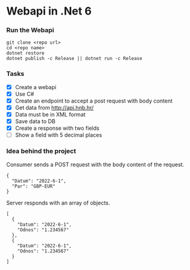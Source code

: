 # Webapi in .Net 6

### Run the Webapi

```
git clone <repo url>
cd <repo name>
dotnet restore
dotnet publish -c Release || dotnet run -c Release
```

### Tasks

- [x] Create a webapi
- [x] Use C#
- [x] Create an endpoint to accept a post request with body content
- [x] Get data from http://api.hnb.hr/
- [x] Data must be in XML format
- [x] Save data to DB
- [x] Create a response with two fields
- [ ] Show a field with 5 decimal places

### Idea behind the project

Consumer sends a POST request with the body content of the request.

```
{
  "Datum": "2022-6-1",
  "Par": "GBP-EUR"
}
```

Server responds with an array of objects.

```
[
  {
    "Datum": "2022-6-1",
    "Odnos": "1.234567"
  },
  {
    "Datum": "2022-6-1",
    "Odnos": "1.234567"
  }
]
```